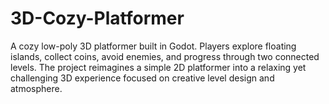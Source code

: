 # 3D-Cozy-Platformer
A cozy low-poly 3D platformer built in Godot. Players explore floating islands, collect coins, avoid enemies, and progress through two connected levels. The project reimagines a simple 2D platformer into a relaxing yet challenging 3D experience focused on creative level design and atmosphere.
